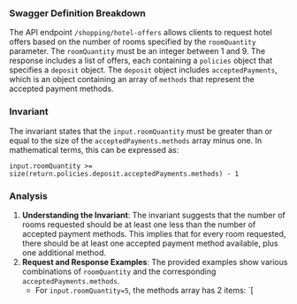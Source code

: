 ### Swagger Definition Breakdown
The API endpoint `/shopping/hotel-offers` allows clients to request hotel offers based on the number of rooms specified by the `roomQuantity` parameter. The `roomQuantity` must be an integer between 1 and 9. The response includes a list of offers, each containing a `policies` object that specifies a `deposit` object. The `deposit` object includes `acceptedPayments`, which is an object containing an array of `methods` that represent the accepted payment methods.

### Invariant
The invariant states that the `input.roomQuantity` must be greater than or equal to the size of the `acceptedPayments.methods` array minus one. In mathematical terms, this can be expressed as:

`input.roomQuantity >= size(return.policies.deposit.acceptedPayments.methods) - 1`

### Analysis
1. **Understanding the Invariant**: The invariant suggests that the number of rooms requested should be at least one less than the number of accepted payment methods. This implies that for every room requested, there should be at least one accepted payment method available, plus one additional method.
2. **Request and Response Examples**: The provided examples show various combinations of `roomQuantity` and the corresponding `acceptedPayments.methods`. 
   - For `input.roomQuantity=5`, the methods array has 2 items: `[
